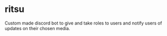 # ritsu
 
Custom made discord bot to give and take roles to users and notify users of updates on their chosen media.
